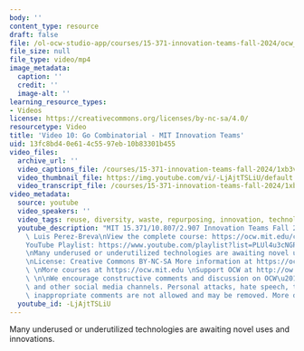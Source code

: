 ```yaml
---
body: ''
content_type: resource
draft: false
file: /ol-ocw-studio-app/courses/15-371-innovation-teams-fall-2024/ocw_15371_video_10_360p_16_9.mp4
file_size: null
file_type: video/mp4
image_metadata:
  caption: ''
  credit: ''
  image-alt: ''
learning_resource_types:
- Videos
license: https://creativecommons.org/licenses/by-nc-sa/4.0/
resourcetype: Video
title: 'Video 10: Go Combinatorial - MIT Innovation Teams'
uid: 13fc8bd4-0e61-4c55-97eb-10b83301b455
video_files:
  archive_url: ''
  video_captions_file: /courses/15-371-innovation-teams-fall-2024/1xb3voyCRZo3cA7aP1FXhxCYILMhI_2PV_transcript.webvtt
  video_thumbnail_file: https://img.youtube.com/vi/-LjAjtTSLiU/default.jpg
  video_transcript_file: /courses/15-371-innovation-teams-fall-2024/1xb3voyCRZo3cA7aP1FXhxCYILMhI_2PV_transcript.pdf
video_metadata:
  source: youtube
  video_speakers: ''
  video_tags: reuse, diversity, waste, repurposing, innovation, technology
  youtube_description: "MIT 15.371/10.807/2.907 Innovation Teams Fall 2024\nInstructor:\
    \ Luis Perez-Breva\nView the complete course: https://ocw.mit.edu/courses/15-371-innovation-teams-fall-2024\n\
    YouTube Playlist: https://www.youtube.com/playlist?list=PLUl4u3cNGP63FBm4EY4n6fh8dcUAnetzi\n\
    \nMany underused or underutilized technologies are awaiting novel uses and innovations.\n\
    \nLicense: Creative Commons BY-NC-SA More information at https://ocw.mit.edu/terms\
    \ \nMore courses at https://ocw.mit.edu \nSupport OCW at http://ow.ly/a1If50zVRl\
    \ \n\nWe encourage constructive comments and discussion on OCW\u2019s YouTube\
    \ and other social media channels. Personal attacks, hate speech, trolling, and\
    \ inappropriate comments are not allowed and may be removed. More details at https://ocw.mit.edu/comments."
  youtube_id: -LjAjtTSLiU
---
```

Many underused or underutilized technologies are awaiting novel uses and innovations.